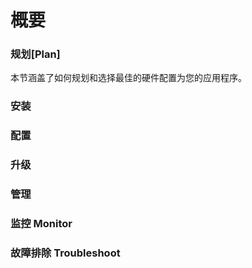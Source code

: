 # 概要


### 规划[Plan]


本节涵盖了如何规划和选择最佳的硬件配置为您的应用程序。


### 安装




### 配置


### 升级

### 管理


### 监控 Monitor



### 故障排除 Troubleshoot
